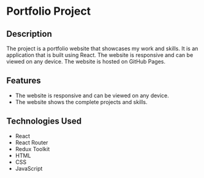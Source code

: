 # Portfolio Project

## Description
The project is a portfolio website that showcases my work and skills. It is an application that is built using React. The website is responsive and can be viewed on any device. The website is hosted on GitHub Pages.

## Features
* The website is responsive and can be viewed on any device.
* The website shows the complete projects and skills.

## Technologies Used
* React
* React Router
* Redux Toolkit
* HTML
* CSS
* JavaScript
